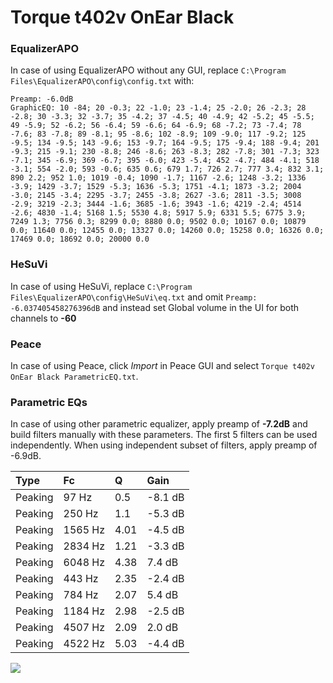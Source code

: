 # Torque t402v OnEar Black

### EqualizerAPO
In case of using EqualizerAPO without any GUI, replace `C:\Program Files\EqualizerAPO\config\config.txt`
with:
```
Preamp: -6.0dB
GraphicEQ: 10 -84; 20 -0.3; 22 -1.0; 23 -1.4; 25 -2.0; 26 -2.3; 28 -2.8; 30 -3.3; 32 -3.7; 35 -4.2; 37 -4.5; 40 -4.9; 42 -5.2; 45 -5.5; 49 -5.9; 52 -6.2; 56 -6.4; 59 -6.6; 64 -6.9; 68 -7.2; 73 -7.4; 78 -7.6; 83 -7.8; 89 -8.1; 95 -8.6; 102 -8.9; 109 -9.0; 117 -9.2; 125 -9.5; 134 -9.5; 143 -9.6; 153 -9.7; 164 -9.5; 175 -9.4; 188 -9.4; 201 -9.3; 215 -9.1; 230 -8.8; 246 -8.6; 263 -8.3; 282 -7.8; 301 -7.3; 323 -7.1; 345 -6.9; 369 -6.7; 395 -6.0; 423 -5.4; 452 -4.7; 484 -4.1; 518 -3.1; 554 -2.0; 593 -0.6; 635 0.6; 679 1.7; 726 2.7; 777 3.4; 832 3.1; 890 2.2; 952 1.0; 1019 -0.4; 1090 -1.7; 1167 -2.6; 1248 -3.2; 1336 -3.9; 1429 -3.7; 1529 -5.3; 1636 -5.3; 1751 -4.1; 1873 -3.2; 2004 -3.0; 2145 -3.4; 2295 -3.7; 2455 -3.8; 2627 -3.6; 2811 -3.5; 3008 -2.9; 3219 -2.3; 3444 -1.6; 3685 -1.6; 3943 -1.6; 4219 -2.4; 4514 -2.6; 4830 -1.4; 5168 1.5; 5530 4.8; 5917 5.9; 6331 5.5; 6775 3.9; 7249 1.3; 7756 0.3; 8299 0.0; 8880 0.0; 9502 0.0; 10167 0.0; 10879 0.0; 11640 0.0; 12455 0.0; 13327 0.0; 14260 0.0; 15258 0.0; 16326 0.0; 17469 0.0; 18692 0.0; 20000 0.0
```

### HeSuVi
In case of using HeSuVi, replace `C:\Program Files\EqualizerAPO\config\HeSuVi\eq.txt` and omit `Preamp:
-6.037405458276396dB` and instead set Global volume in the UI for both channels to **-60**

### Peace
In case of using Peace, click *Import* in Peace GUI and select `Torque t402v OnEar Black ParametricEQ.txt`.

### Parametric EQs
In case of using other parametric equalizer, apply preamp of **-7.2dB** and build filters manually
with these parameters. The first 5 filters can be used independently.
When using independent subset of filters, apply preamp of -6.9dB.

| Type    | Fc      |    Q | Gain    |
|:--------|:--------|:-----|:--------|
| Peaking | 97 Hz   | 0.5  | -8.1 dB |
| Peaking | 250 Hz  | 1.1  | -5.3 dB |
| Peaking | 1565 Hz | 4.01 | -4.5 dB |
| Peaking | 2834 Hz | 1.21 | -3.3 dB |
| Peaking | 6048 Hz | 4.38 | 7.4 dB  |
| Peaking | 443 Hz  | 2.35 | -2.4 dB |
| Peaking | 784 Hz  | 2.07 | 5.4 dB  |
| Peaking | 1184 Hz | 2.98 | -2.5 dB |
| Peaking | 4507 Hz | 2.09 | 2.0 dB  |
| Peaking | 4522 Hz | 5.03 | -4.4 dB |

![](https://raw.githubusercontent.com/jaakkopasanen/AutoEq/master/results/innerfidelity/sbaf-serious/Torque%20t402v%20OnEar%20Black/Torque%20t402v%20OnEar%20Black.png)